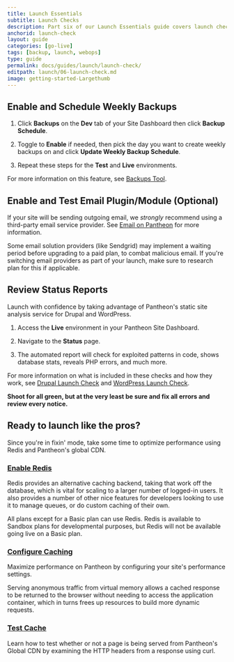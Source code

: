 ```yaml
---
title: Launch Essentials
subtitle: Launch Checks
description: Part six of our Launch Essentials guide covers launch checks to perform before going live.
anchorid: launch-check
layout: guide
categories: [go-live]
tags: [backup, launch, webops]
type: guide
permalink: docs/guides/launch/launch-check/
editpath: launch/06-launch-check.md
image: getting-started-Largethumb
---
```


## Enable and Schedule Weekly Backups

1. Click **<span class="glyphicons glyphicons-cloud-upload"></span> Backups** on the <span class="glyphicons glyphicons-wrench" aria-hidden="true"></span> **Dev** tab of your Site Dashboard then click **Backup Schedule**.

1. Toggle to **Enable** if needed, then pick the day you want to create weekly backups on and click **Update Weekly Backup Schedule**.

1. Repeat these steps for the **<span class="glyphicons glyphicons-equalizer"></span> Test** and **<span class="glyphicons glyphicons-cardio"></span> Live** environments.

For more information on this feature, see [Backups Tool](/backups).

## Enable and Test Email Plugin/Module (Optional)

If your site will be sending outgoing email, we *strongly* recommend using a third-party email service provider. See [Email on Pantheon](/email) for more information.

<Alert type="info" title="Note">

Some email solution providers (like Sendgrid) may implement a waiting period before upgrading to a paid plan, to combat malicious email. If you're switching email providers as part of your launch, make sure to research plan for this if applicable.

</Alert>

## Review Status Reports

Launch with confidence by taking advantage of Pantheon's static site analysis service for Drupal and WordPress.

1. Access the **<span class="glyphicons glyphicons-cardio"></span> Live** environment in your Pantheon Site Dashboard.

1. Navigate to the **<span class="glyphicons glyphicons-info-sign"></span> Status** page.

1. The automated report will check for exploited patterns in code, shows database stats, reveals PHP errors, and much more.

For more information on what is included in these checks and how they work, see [Drupal Launch Check](/drupal-launch-check) and [WordPress Launch Check](/wordpress-launch-check).

  **Shoot for all green, but at the very least be sure and fix all errors and review every notice.**

<Accordion title="Level Up: Maximize Performance by Configuring Cache (Optional)" id="host-specific1" icon="graduation-cap">

## Ready to launch like the pros?

Since you're in fixin' mode, take some time to optimize performance using Redis and Pantheon's global CDN.

### [Enable Redis](/redis)

Redis provides an alternative caching backend, taking that work off the database, which is vital for scaling to a larger number of logged-in users. It also provides a number of other nice features for developers looking to use it to manage queues, or do custom caching of their own.

All plans except for a Basic plan can use Redis. Redis is available to Sandbox plans for developmental purposes, but Redis will not be available going live on a Basic plan.

### [Configure Caching](/global-cdn-caching)

Maximize performance on Pantheon by configuring your site's performance settings.

Serving anonymous traffic from virtual memory allows a cached response to be returned to the browser without needing to access the application container, which in turns frees up resources to build more dynamic requests.

### [Test Cache](/test-global-cdn-caching)

Learn how to test whether or not a page is being served from Pantheon's Global CDN by examining the HTTP headers from a response using curl.

</Accordion>
